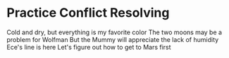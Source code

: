 # Practice Conflict Resolving

Cold and dry, but everything is my favorite color
The two moons may be a problem for Wolfman
But the Mummy will appreciate the lack of humidity
Ece's line is here
Let's figure out how to get to Mars first
